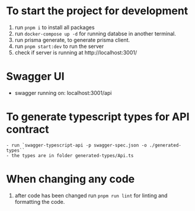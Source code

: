 # To start the project for development

1. run `pnpm i` to install all packages
2. run `docker-compose up -d` for running databse in another terminal.
3. run prisma generate, to generate prisma client.
4. run `pnpm start:dev` to run the server
5. check if server is running at http://localhost:3001/

# Swagger UI
-   swagger running on: localhost:3001/api

# To generate typescript types for API contract
    - run `swagger-typescript-api -p swagger-spec.json -o ./generated-types``
    - the types are in folder generated-types/Api.ts

# When changing any code
1. after code has been changed run `pnpm run lint` for linting and formatting the code.
